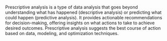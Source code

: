 Prescriptive analysis is a type of data analysis that goes beyond understanding what has happened (descriptive analysis) or predicting what could happen (predictive analysis). It provides actionable recommendations for decision-making, offering insights on what actions to take to achieve desired outcomes. Prescriptive analysis suggests the best course of action based on data, modeling, and optimization techniques.
